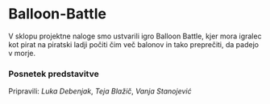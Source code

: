 # Balloon-Battle

V sklopu projektne naloge smo ustvarili igro Balloon Battle, kjer mora igralec kot pirat na piratski ladji počiti čim več balonov in tako preprečiti, da padejo v morje.

### Posnetek predstavitve


Pripravili: *Luka Debenjak*, *Teja Blažič*, *Vanja Stanojević*
